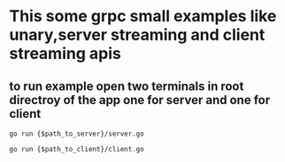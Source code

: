 # This some grpc small examples like unary,server streaming and client streaming apis

## to run example open two terminals in root directroy of the app one for server and one for client

```
go run {$path_to_server}/server.go
```
```
go run {$path_to_client}/client.go
```
